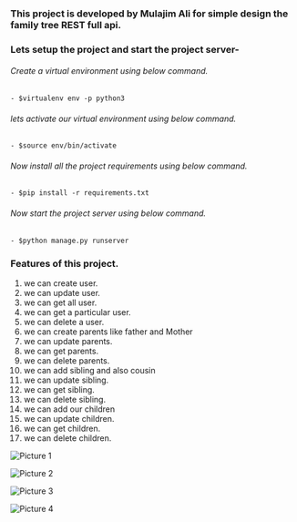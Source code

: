 ### This project is developed by Mulajim Ali for simple design the family tree REST full api.

### Lets setup the project and start the project server-

###### Create a virtual environment using below command.

    - $virtualenv env -p python3

###### lets activate our virtual environment using below command.

    - $source env/bin/activate

###### Now install all the project requirements using below command.

    - $pip install -r requirements.txt

###### Now start the project server using below command.

    - $python manage.py runserver

### Features of this project.

1. we can create user.
2. we can update user.
3. we can get all user.
4. we can get a particular user.
5. we can delete a user.
6. we can create parents like father and Mother
7. we can update parents.
8. we can get parents.
9. we can delete parents.
10. we can add sibling and also cousin
11. we can update sibling.
12. we can get sibling.
13. we can delete sibling.
14. we can add our children
15. we can update children.
16. we can get children.
17. we can delete children.

![Picture 1](https://res.cloudinary.com/iotmob/image/upload/v1650654945/assignment/Screenshot_from_2022-04-23_00-40-56_pz63x3.png)

![Picture 2](https://res.cloudinary.com/iotmob/image/upload/v1650654944/assignment/Screenshot_from_2022-04-22_23-58-16_jz3cv3.png)

![Picture 3](https://res.cloudinary.com/iotmob/image/upload/v1650654944/assignment/Screenshot_from_2022-04-22_23-58-41_ctslvw.png)

![Picture 4](https://res.cloudinary.com/iotmob/image/upload/v1650654944/assignment/Screenshot_from_2022-04-23_00-13-06_ov3i0t.png)
